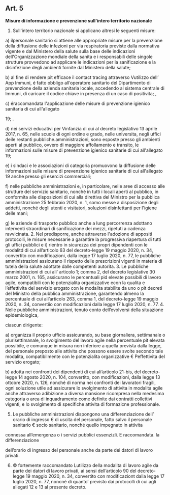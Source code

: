 ## Art. 5
**Misure di informazione e prevenzione sull'intero territorio nazionale**

1. Sull'intero territorio nazionale si applicano altresi le seguenti misure:

a) ilpersonale sanitario si attiene alle appropriate misure per la prevenzione della diffusione delle
infezioni per via respiratoria previste dalla normativa vigente e dal Ministero della salute sulla base
delle indicazioni dell'Organizzazione mondiale della sanita e i responsabili delle singole strutture
provvedono ad applicare le indicazioni per la sanificazione e la disinfezione degli ambienti fornite
dal Ministero della salute;

b) al fine di rendere pit efficace il contact tracing attraverso Vutilizzo dell’ App Immuni, é fatto
obbligo all’operatore sanitario del Dipartimento di prevenzione della azienda sanitaria locale,
accedendo al sistema centrale di Immuni, di caricare il codice chiave in presenza di un caso di
positivita; ,

c) éraccomandata l'applicazione delle misure di prevenzione igienico sanitaria di cui all'allegato

19; .

d) nei servizi educativi per Vinfanzia di cui al decreto legislativo 13 aprile 2017, n. 65, nelle
scuole di ogni ordine e grado, nelle universita, negli uffici deile restanti pubbliche.amministrazioni,
sono esposte presso gli ambienti aperti al pubblico, ovvero di maggiore affollamento e transito, le
informazioni sulle misure di prevenzione igienico sanitarie di cui all'allegato 19;

e) i sindaci e le associazioni di categoria promuovono la diffusione delle informazioni sulle
misure di prevenzione igienico sanitarie di cui all'allegato 19 anche presso gli esercizi commerciali;

f) nelle pubbliche amministrazioni e, in particolare, nelle aree di accesso alle strutture del
servizio sanitario, nonché in tutti i locali aperti al pubblico, in conformita alle disposizioni di cui alla
direttiva del Ministro per la pubblica amministrazione 25 febbraio 2020, n. 1, somo messe a
disposizione degli addetti, nonché degli utenti e visitatori, soluzioni disinfettanti per l'igiene delle
mani;

g) le aziende di trasporto pubblico anche a lung percorrenza adottano interventi straordinari di
sanificazione dei mezzi, ripetuti a cadenza ravvicinata.
2. Nel predisporre, anche attraverso l'adozione di appositi protocolli, le misure necessarie a garantire
la progressiva riapertura di tutti gli uffici pubblici e i] rientro in sicurezza dei propri dipendenti con
le modalitd di cui all’articolo 63 del decreto-legge 19 maggio 2020, n. 34, convertito con
modificazioni, dalla iegge 17 luglio 2020, n. 77, le pubbliche amministrazioni assicurano il rispetto
delle prescrizioni vigenti in materia di tutela della salute adottate dalle competenti autorita.
3. Le pubbliche amministrazioni di cui all’ articolo 1; comma 2, del decreto legislative 30 marzo
2001, n. 165, assicurano le percentuali pid elevate possibili di lavoro agile, compatibili con le
potenzialita organizzative econ la qualita e l’effettivita del servizio erogato con le modalita stabilite
da uno o pit decreti del Ministro della pubblica amministrazione, garantendo almeno la percentuale
di cui all’articolo 263, comma 1, del decreto-legge 19 maggio 2020, n. 34, convertiio con
modificazioni dalla legge 17 luglio 2020, n. 77.
4. Nelle pubbliche amministrazioni, tenuto conto dell’evolversi della situazione epidemiologica,

ciascun dirigente:

a) organizza il proprio ufficio assicurando, su base giornaliera, settimanale o plurisettimanale,
lo svolgimento del lavoro agile nella percentuale pit elevata possibile, e comunque in misura non
inferiore a quella prevista dalla legge, del personale preposto alle attivita che possono essere svolte
secondo tale modalita, compatibilmente con le potenzialita organizzative € Peffettivita del servizio
erogato;

b) adotta nei confronti dei dipendenti di cui ali’articolo 21-bis, del decreto-legge 14 agosto
2020, n. 104, convertito, con modificazioni, dalla legge 13 ottobre 2020, n. 126, nonché di norma nei
confronti dei lavoratori fragili, ogni soluzione utile ad assicurare lo svolgimento di attivita in modalita
agile anche attraverso adibizione a diversa mansione ricompresa nella medesima categoria o area di
inquadramento come definite dai contratti collettivi vigenti, e lo svolgimento di specifiche attivita di
formazicne professionale.

5. Le pubbliche amministrazioni dispongono una differenziazione dell’ orario di ingresso € di uscita
del personale, fatto salvo il personale sanitario € socio sanitario, nonché quello impegnato in attivita

connessa all’emergenza o i servizi pubblici essenzizli. E raccomandata. la differenziazione

dell’orario di ingresso del personale anche da parte dei datori di lavoro privati.

6. © fortemente raccomandato Lutilizzo della modalita di lavoro agile da parte dei datori di lavoro
privati, ai sensi dell’articolo 90 del decreto-legge 19 maggio 2020, n. 34, convertito con modificaziont
dalla legge 17 luglio 2020, n. 77, noncné di quanto’ previsto dai protocolli di cui agli allegati 12 e 13
al presente decreto.